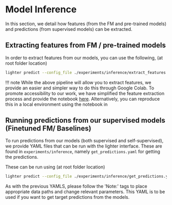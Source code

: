 # Model Inference

In this section, we detail how features (from the FM and pre-trained models) and predictions (from supervised models) can be extracted. 

## Extracting features from FM / pre-trained models

In order to extract features from our models, you can use the following, (at root folder location)
```bash
lighter predict --config_file ./experiments/inference/extract_features.yaml
```


!!! note
     While the above pipeline will allow you to extract features, we provide an easier and simpler way to do this through Google Colab. To promote accessibility to our work, we have simplified the feature extraction process and provide the notebook [here](https://colab.research.google.com/drive/1JMtj_4W0uNPzrVnM9EpN1_xpaB-5KC1H?usp=sharing). Alternatively, you can reproduce this in a local environment using the notebook in 

## Running predictions from our supervised models (Finetuned FM/ Baselines)

To run predictions from our models (both supervised and self-supervised), we provide YAML files that can be run with the lighter interface. These are found in `experiments/inference`, namely `get_predictions.yaml` for getting the predictions. 

These can be run using (at root folder location)

```bash
lighter predict --config_file ./experiments/inference/get_predictions.yaml
```
As with the previous YAMLS, please follow the 'Note:' tags to place appropriate data paths and change relevant parameters. This YAML is to be used if you want to get target predictions from the models.

